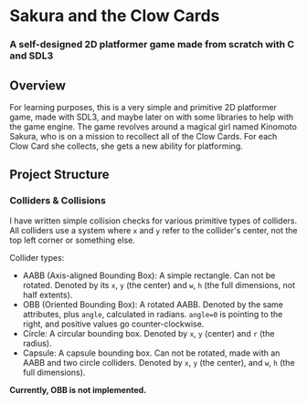 # Sakura and the Clow Cards

### A self-designed 2D platformer game made from scratch with C and SDL3

## Overview

For learning purposes, this is a very simple and primitive 2D platformer game, made with SDL3, and maybe later on with some libraries to help with the game engine. The game revolves around a magical girl named Kinomoto Sakura, who is on a mission to recollect all of the Clow Cards. For each Clow Card she collects, she gets a new ability for platforming.

## Project Structure

### Colliders & Collisions

I have written simple collision checks for various primitive types of colliders. All colliders use a system where `x` and `y` refer to the collider's center, not the top left corner or something else.

Collider types:

- AABB (Axis-aligned Bounding Box): A simple rectangle. Can not be rotated. Denoted by its `x`, `y` (the center) and `w`, `h` (the full dimensions, not half extents).
- OBB (Oriented Bounding Box): A rotated AABB. Denoted by the same attributes, plus `angle`, calculated in radians. `angle=0` is pointing to the right, and positive values go counter-clockwise.
- Circle: A circular bounding box. Denoted by `x`, `y` (center) and `r` (the radius).
- Capsule: A capsule bounding box. Can not be rotated, made with an AABB and two circle colliders. Denoted by `x`, `y` (the center), and `w`, `h` (the full dimensions).

**Currently, OBB is not implemented.**
